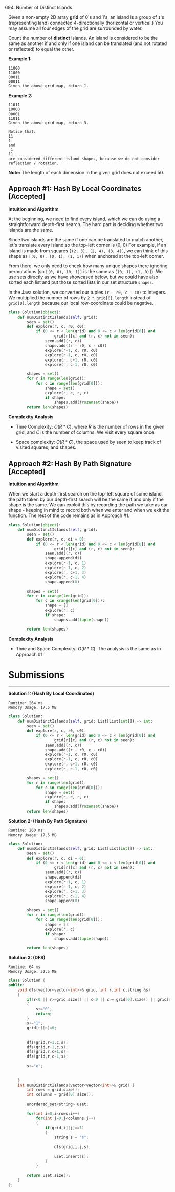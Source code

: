 694. Number of Distinct Islands

Given a non-empty 2D array **grid** of 0's and 1's, an island is a group of `1`'s (representing land) connected 4-directionally (horizontal or vertical.) You may assume all four edges of the grid are surrounded by water.

Count the number of **distinct** islands. An island is considered to be the same as another if and only if one island can be translated (and not rotated or reflected) to equal the other.

**Example 1:**
```
11000
11000
00011
00011
Given the above grid map, return 1.
```

**Example 2:**
```
11011
10000
00001
11011
Given the above grid map, return 3.

Notice that:
11
1
and
 1
11
are considered different island shapes, because we do not consider reflection / rotation.
```

**Note:** The length of each dimension in the given grid does not exceed 50.

## Approach #1: Hash By Local Coordinates [Accepted]
**Intuition and Algorithm**

At the beginning, we need to find every island, which we can do using a straightforward depth-first search. The hard part is deciding whether two islands are the same.

Since two islands are the same if one can be translated to match another, let's translate every island so the top-left corner is (0, 0) For example, if an island is made from squares `[(2, 3), (2, 4), (3, 4)]`, we can think of this shape as `[(0, 0), (0, 1), (1, 1)]` when anchored at the top-left corner.

From there, we only need to check how many unique shapes there ignoring permutations (so `[(0, 0), (0, 1)]` is the same as `[(0, 1), (1, 0)]`). We use sets directly as we have showcased below, but we could have also sorted each list and put those sorted lists in our set structure `shapes`.

In the Java solution, we converted our tuples `(r - r0, c - c0)` to integers. We multiplied the number of rows by `2 * grid[0].length` instead of `grid[0].length` because our local row-coordinate could be negative.

```python
class Solution(object):
    def numDistinctIslands(self, grid):
        seen = set()
        def explore(r, c, r0, c0):
            if (0 <= r < len(grid) and 0 <= c < len(grid[0]) and
                    grid[r][c] and (r, c) not in seen):
                seen.add((r, c))
                shape.add((r - r0, c - c0))
                explore(r+1, c, r0, c0)
                explore(r-1, c, r0, c0)
                explore(r, c+1, r0, c0)
                explore(r, c-1, r0, c0)

        shapes = set()
        for r in range(len(grid)):
            for c in range(len(grid[0])):
                shape = set()
                explore(r, c, r, c)
                if shape:
                    shapes.add(frozenset(shape))
        return len(shapes)
```

**Complexity Analysis**

* Time Complexity: $O(R*C)$, where $R$ is the number of rows in the given grid, and $C$ is the number of columns. We visit every square once.

* Space complexity: $O(R*C)$, the space used by seen to keep track of visited squares, and shapes.

## Approach #2: Hash By Path Signature [Accepted]
**Intuition and Algorithm**

When we start a depth-first search on the top-left square of some island, the path taken by our depth-first search will be the same if and only if the shape is the same. We can exploit this by recording the path we take as our shape - keeping in mind to record both when we enter and when we exit the function. The rest of the code remains as in Approach #1.

```python
class Solution(object):
    def numDistinctIslands(self, grid):
        seen = set()
        def explore(r, c, di = 0):
            if (0 <= r < len(grid) and 0 <= c < len(grid[0]) and
                    grid[r][c] and (r, c) not in seen):
                seen.add((r, c))
                shape.append(di)
                explore(r+1, c, 1)
                explore(r-1, c, 2)
                explore(r, c+1, 3)
                explore(r, c-1, 4)
                shape.append(0)

        shapes = set()
        for r in xrange(len(grid)):
            for c in xrange(len(grid[0])):
                shape = []
                explore(r, c)
                if shape:
                    shapes.add(tuple(shape))

        return len(shapes)
```

**Complexity Analysis**

* Time and Space Complexity: $O(R*C)$. The analysis is the same as in Approach #1.

# Submissions
---
**Solution 1: (Hash By Local Coordinates)**
```
Runtime: 264 ms
Memory Usage: 17.5 MB
```
```python
class Solution:
    def numDistinctIslands(self, grid: List[List[int]]) -> int:
        seen = set()
        def explore(r, c, r0, c0):
            if (0 <= r < len(grid) and 0 <= c < len(grid[0]) and
                    grid[r][c] and (r, c) not in seen):
                seen.add((r, c))
                shape.add((r - r0, c - c0))
                explore(r+1, c, r0, c0)
                explore(r-1, c, r0, c0)
                explore(r, c+1, r0, c0)
                explore(r, c-1, r0, c0)

        shapes = set()
        for r in range(len(grid)):
            for c in range(len(grid[0])):
                shape = set()
                explore(r, c, r, c)
                if shape:
                    shapes.add(frozenset(shape))
        return len(shapes)
```

**Solution 2: (Hash By Path Signature)**
```
Runtime: 260 ms
Memory Usage: 17.5 MB
```
```python
class Solution:
    def numDistinctIslands(self, grid: List[List[int]]) -> int:
        seen = set()
        def explore(r, c, di = 0):
            if (0 <= r < len(grid) and 0 <= c < len(grid[0]) and
                    grid[r][c] and (r, c) not in seen):
                seen.add((r, c))
                shape.append(di)
                explore(r+1, c, 1)
                explore(r-1, c, 2)
                explore(r, c+1, 3)
                explore(r, c-1, 4)
                shape.append(0)

        shapes = set()
        for r in range(len(grid)):
            for c in range(len(grid[0])):
                shape = []
                explore(r, c)
                if shape:
                    shapes.add(tuple(shape))

        return len(shapes)
```

**Solution 3: (DFS)**
```
Runtime: 64 ms
Memory Usage: 32.5 MB
```
```c++
class Solution {
public:
    void dfs(vector<vector<int>>& grid, int r,int c,string &s)
    {
        if(r<0 || r>=grid.size() || c<0 || c>= grid[0].size() || grid[r][c]==0)
        {
            s+="0";
            return;
        }
        s+="1";
        grid[r][c]=0;
        
        
        dfs(grid,r+1,c,s);
        dfs(grid,r-1,c,s);
        dfs(grid,r,c+1,s);
        dfs(grid,r,c-1,s);
        
        s+="e";
        
        
    }
    int numDistinctIslands(vector<vector<int>>& grid) {
        int rows = grid.size();
        int columns = grid[0].size();
        
        unordered_set<string> uset;
        
        for(int i=0;i<rows;i++)
            for(int j=0;j<columns;j++)
            {
                if(grid[i][j]==1)
                {
                    string s = "s";
                    
                    dfs(grid,i,j,s);
                    
                    uset.insert(s);
                }
            }
        
        return uset.size();
    }
};
```